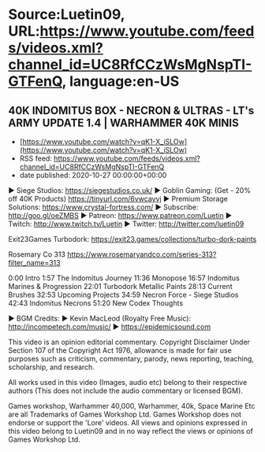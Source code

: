 # Source:Luetin09, URL:https://www.youtube.com/feeds/videos.xml?channel_id=UC8RfCCzWsMgNspTI-GTFenQ, language:en-US

## 40K INDOMITUS BOX - NECRON & ULTRAS - LT's ARMY UPDATE 1.4 | WARHAMMER 40K MINIS
 - [https://www.youtube.com/watch?v=qK1-X_iSLOw](https://www.youtube.com/watch?v=qK1-X_iSLOw)
 - RSS feed: https://www.youtube.com/feeds/videos.xml?channel_id=UC8RfCCzWsMgNspTI-GTFenQ
 - date published: 2020-10-27 00:00:00+00:00

► Siege Studios: https://siegestudios.co.uk/
► Goblin Gaming: (Get - 20% off 40K Products) https://tinyurl.com/6vwcayvj
► Premium Storage Solutions: https://www.crystal-fortress.com/
► Subscribe: http://goo.gl/oeZMBS 
► Patreon: https://www.patreon.com/Luetin 
► Twitch: http://www.twitch.tv/Luetin
► Twitter: http://twitter.com/luetin09

Exit23Games Turbodork:
https://exit23.games/collections/turbo-dork-paints

Rosemary Co 313
https://www.rosemaryandco.com/series-313?filter_name=313

0:00 Intro
1:57 The Indomitus Journey
11:36 Monopose
16:57 Indomitus Marines & Progression
22:01 Turbodork Metallic Paints
28:13 Current Brushes
32:53 Upcoming Projects
34:59 Necron Force - Siege Studios
42:43 Indomitus Necrons
51:20 New Codex Thoughts

► BGM Credits:
► Kevin MacLeod (Royalty Free Music): http://incompetech.com/music/
► https://epidemicsound.com

This video is an opinion editorial commentary.
Copyright Disclaimer Under Section 107 of the Copyright Act 1976, allowance is made for fair use purposes such as criticism, commentary, parody, news reporting, teaching, scholarship, and research.

All works used in this video (Images, audio etc) belong to their respective authors
(This does not include the audio commentary or licensed BGM).

Games workshop, Warhammer 40,000, Warhammer, 40k, Space Marine Etc are all Trademarks of Games Workshop Ltd. Games Workshop does not endorse or support the 'Lore' videos. All views and opinions expressed in this video belong to Luetin09 and in no way reflect the views or opinions of Games Workshop Ltd.


